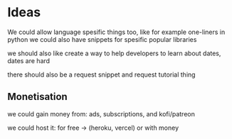 # Ideas
We could allow language spesific things too, like for example one-liners in python
we could also have snippets for spesific popular libraries

we should also like create a way to help developers to learn about dates, dates are hard

there should also be a request snippet and request tutorial thing


## Monetisation
we could gain money from:
ads, subscriptions, and kofi/patreon

we could host it:
for free -> (heroku, vercel)
or with money
